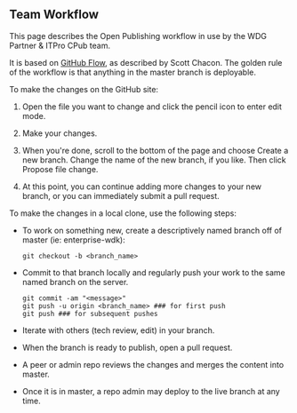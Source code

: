 Team Workflow
-----------

This page describes the Open Publishing workflow in use by the WDG Partner & ITPro CPub team.

It is based on [GitHub Flow](http://scottchacon.com/2011/08/31/github-flow.html), as described by Scott Chacon.  The golden rule of the workflow is that anything in the master branch is deployable.

To make the changes on the GitHub site:

1. Open the file you want to change and click the pencil icon to enter edit mode.

2. Make your changes.

3. When you're done, scroll to the bottom of the page and choose Create a new branch.  Change the name of the new branch, if you like.  Then click Propose file change.

4. At this point, you can continue adding more changes to your new branch, or you can immediately submit a pull request.

To make the changes in a local clone, use the following steps:

* To work on something new, create a descriptively named branch off of master (ie: enterprise-wdk):

  ```
  git checkout -b <branch_name>
  ```

* Commit to that branch locally and regularly push your work to the same named branch on the server.

  ```
  git commit -am "<message>"
  git push -u origin <branch_name> ### for first push
  git push ### for subsequent pushes
  ```

* Iterate with others (tech review, edit) in your branch.

* When the branch is ready to publish, open a pull request.

* A peer or admin repo reviews the changes and merges the content into master.

* Once it is in master, a repo admin may deploy to the live branch at any time.
 
